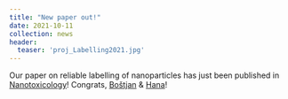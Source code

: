 ```yaml
---
title: "New paper out!"
date: 2021-10-11
collection: news
header:
  teaser: 'proj_Labelling2021.jpg'
---
```


Our paper on reliable labelling of nanoparticles has just been published in [Nanotoxicology](https://doi.org/10.1080/17435390.2021.1973607)! Congrats, [Boštjan](/team/KokotBostjan) & [Hana](/team/KokotHana)!

